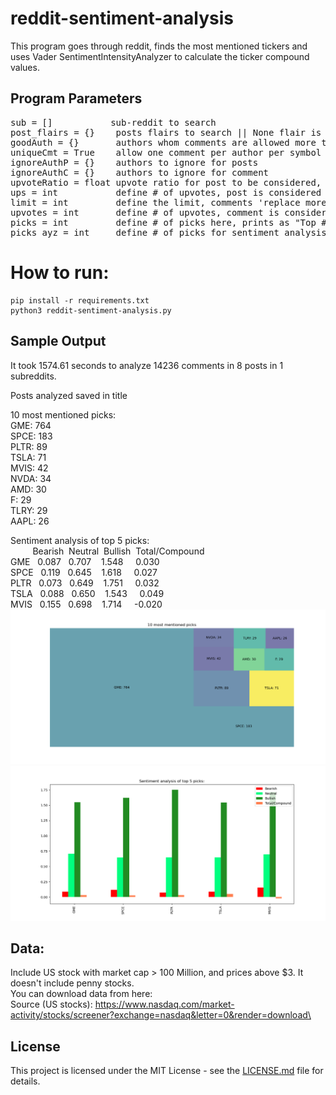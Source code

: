 # reddit-sentiment-analysis
This program goes through reddit, finds the most mentioned tickers and uses Vader SentimentIntensityAnalyzer to calculate the ticker compound values.  

## Program Parameters
<pre>
sub = []           sub-reddit to search
post_flairs = {}    posts flairs to search || None flair is automatically considered
goodAuth = {}       authors whom comments are allowed more than once
uniqueCmt = True    allow one comment per author per symbol
ignoreAuthP = {}    authors to ignore for posts
ignoreAuthC = {}    authors to ignore for comment 
upvoteRatio = float upvote ratio for post to be considered, 0.70 = 70%
ups = int           define # of upvotes, post is considered if upvotes exceed this #
limit = int         define the limit, comments 'replace more' limit
upvotes = int       define # of upvotes, comment is considered if upvotes exceed this #
picks = int         define # of picks here, prints as "Top ## picks are:"
picks_ayz = int     define # of picks for sentiment analysis
</pre>

# How to run:
    
    pip install -r requirements.txt
    python3 reddit-sentiment-analysis.py
    
    
## Sample Output
It took 1574.61 seconds to analyze 14236 comments in 8 posts in 1 subreddits.

Posts analyzed saved in title

10 most mentioned picks:\
GME: 764\
SPCE: 183\
PLTR: 89\
TSLA: 71\
MVIS: 42\
NVDA: 34\
AMD: 30\
F: 29\
TLRY: 29\
AAPL: 26

Sentiment analysis of top 5 picks:\
     &nbsp;&nbsp;&nbsp; &nbsp; &nbsp; &nbsp;Bearish &nbsp;Neutral &nbsp;Bullish&nbsp; Total/Compound\
GME   &nbsp; 0.087  &nbsp; 0.707  &nbsp;&nbsp; 1.548    &nbsp;&nbsp;&nbsp;      0.030\
SPCE  &nbsp; 0.119  &nbsp; 0.645  &nbsp;&nbsp; 1.618    &nbsp;&nbsp;&nbsp;      0.027\
PLTR  &nbsp; 0.073  &nbsp; 0.649  &nbsp;&nbsp; 1.751    &nbsp;&nbsp;&nbsp;      0.032\
TSLA  &nbsp; 0.088  &nbsp; 0.650  &nbsp;&nbsp; 1.543    &nbsp;&nbsp;&nbsp;      0.049\
MVIS  &nbsp; 0.155  &nbsp; 0.698  &nbsp;&nbsp; 1.714    &nbsp;&nbsp;&nbsp;     -0.020
![](mentioned.png)
![](sentiment.png)

## Data:
Include US stock with market cap > 100 Million, and prices above $3. It doesn't include penny stocks.\
You can download data from here:\
Source (US stocks):  https://www.nasdaq.com/market-activity/stocks/screener?exchange=nasdaq&letter=0&render=download\



## License

This project is licensed under the MIT License - see the [LICENSE.md](LICENSE.md) file for details.

